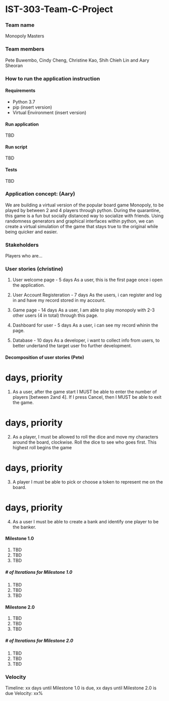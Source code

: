 # **IST-303-Team-C-Project**

### Team name
Monopoly Masters

### Team members
Pete Buwembo, Cindy Cheng, Christine Kao, Shih Chieh Lin and Aary Sheoran

### How to run the application instruction
#### Requirements
* Python 3.7
* pip (insert version)
* Virtual Environment (insert version)

#### Run application
TBD

#### Run script
TBD

#### Tests
TBD

### Application concept: (Aary)
We are building a virtual version of the popular board game Monopoly, to be played by between 2 and 4 players through python. During the quarantine, this game is a fun but socially distanced way to socialize with friends. Using randomness generators and graphical interfaces within python, we can create a virtual simulation of the game that stays true to the original while being quicker and easier.

### Stakeholders
Players who are...

### User stories (christine)
1. User welcome page - 5 days
As a user, this is the first page once i open the application.

2. User Account Registeration - 7 days
As the users, i can register and log in and have my record stored in my account.

3. Game page - 14 days
As a user, I am able to play monopoly with 2-3 other users (4 in total) through this page. 

4. Dashboard for user - 5 days
As a user, i can see my record whinin the page.

5. Database - 10 days
As a developer, i want to collect info from users, to better undertand the target user fro further development.


#### Decomposition of user stories (Pete)
 # days, priority ##
1. As a user, after the game start I MUST be able to enter the number of players [between 2and 4]. 
If I press Cancel, then I MUST be able to exit the game.

# days, priority ##
2. As a player, I must be allowed to roll the dice and move my characters around the board, clockwise. 
Roll the dice to see who goes first. This highest roll begins the game 

# days, priority ##
3. A player I must be able to pick or choose a token to represent me on the board.

# days, priority ##
4. As a user I must be able to create a bank and identify one player to be the banker. 

#### Milestone 1.0
1. TBD
2. TBD
3. TBD

##### # of Iterations for Milestone 1.0
1. TBD
2. TBD
3. TBD

#### Milestone 2.0
1. TBD
2. TBD
3. TBD

##### # of Iterations for Milestone 2.0
1. TBD
2. TBD
3. TBD

### Velocity
Timeline: xx days until Milestone 1.0 is due, xx days until Milestone 2.0 is due
Velocity: xx%
